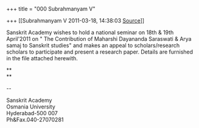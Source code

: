 +++
title = "000 Subrahmanyam V"

+++
[[Subrahmanyam V	2011-03-18, 14:38:03 [Source](https://groups.google.com/g/bvparishat/c/nGfnsC8suYE)]]



  

Sanskrit Academy wishes to hold a national seminar on 18th & 19th April'2011 on " The Contribution of Maharshi Dayananda Saraswati & Arya samaj to Sanskrit studies" and makes an appeal to scholars/research scholars to participate and present a research paper. Details are furnished in the file attached herewith. 

**  
**

--  

Sanskrit Academy  
Osmania University  
Hyderabad-500 007  
Ph&Fax.040-27070281  


